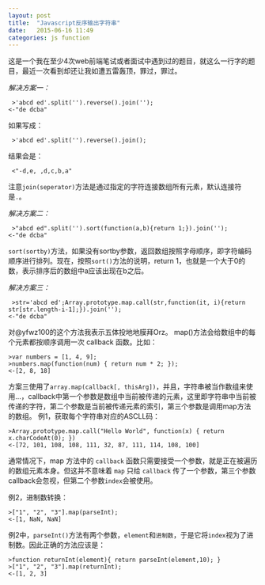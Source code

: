 ```yaml
---
layout: post
title:  "Javascript反序输出字符串"
date:   2015-06-16 11:49
categories: js function
---
```


这是一个我在至少4次web前端笔试或者面试中遇到过的题目，就这么一行字的题目，最近一次看到却还让我如遭五雷轰顶，罪过，罪过。 

*解决方案一：*

<pre><code> >'abcd ed'.split('').reverse().join(''); <!--more-->
<-"de dcba"
</code></pre>
如果写成：
<pre><code> >'abcd ed'.split('').reverse().join(); 
</code></pre>
结果会是：
<pre><code> <"-d,e, ,d,c,b,a"
</code></pre>

注意``join(seperator)``方法是通过指定的字符连接数组所有元素，默认连接符是``.``。

*解决方案二：*

<pre><code> >"abcd ed".split('').sort(function(a,b){return 1;}).join('');
<-"de dcba"
</code></pre>

``sort(sortby)``方法，如果没有sortby参数，返回数组按照字母顺序，即字符编码顺序进行排列。现在，按照``sort()``方法的说明，return 1，也就是一个大于0的数，表示排序后的数组中a应该出现在b之后。

*解决方案三：*

<pre><code> >str='abcd ed';Array.prototype.map.call(str,function(it, i){return str[str.length-i-1];}).join('');
<-"de dcba"
</code></pre>

对@yfwz100的这个方法我表示五体投地地膜拜Orz。
map()方法会给数组中的每个元素都按顺序调用一次 callback 函数。比如：

<pre><code>>var numbers = [1, 4, 9]; 
>numbers.map(function(num) { return num * 2; });
<-[2, 8, 18]
</code></pre>

方案三使用了``array.map(callback[, thisArg])``，并且，字符串被当作数组来使用...，callback中第一个参数是数组中当前被传递的元素，这里即字符串中当前被传递的字符，第二个参数是当前被传递元素的索引，第三个参数是调用map方法的数组。
例1，获取每个字符串对应的ASCLL码： 

<pre><code>>Array.prototype.map.call("Hello World", function(x) { return x.charCodeAt(0); }) 
<-[72, 101, 108, 108, 111, 32, 87, 111, 114, 108, 100]
</code></pre>

通常情况下，map 方法中的 ``callback`` 函数只需要接受一个参数，就是正在被遍历的数组元素本身。但这并不意味着 ``map`` 只给 ``callback`` 传了一个参数，第三个参数callback会忽视，但第二个参数``index``会被使用。

例2，进制数转换：

<pre><code>>["1", "2", "3"].map(parseInt);
<-[1, NaN, NaN]
</code></pre>

例2中，``parseInt()``方法有两个参数，``element``和``进制数``，于是它将``index``视为了进制数。因此正确的方法应该是：

<pre><code>>function returnInt(element){ return parseInt(element,10); }
>["1", "2", "3"].map(returnInt);
<-[1, 2, 3]
</code></pre>
